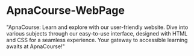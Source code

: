 # ApnaCourse-WebPage
"ApnaCourse: Learn and explore with our user-friendly website. Dive into various subjects through our easy-to-use interface, designed with HTML and CSS for a seamless experience. Your gateway to accessible learning awaits at ApnaCourse!"
